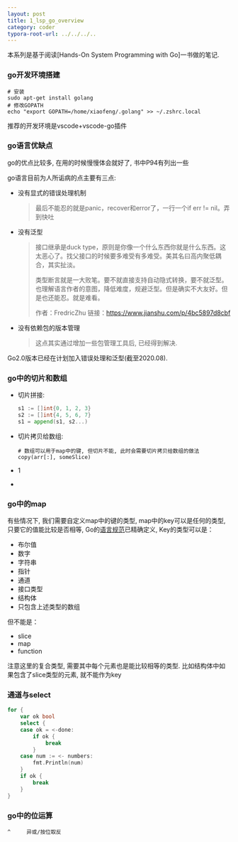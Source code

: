 ```yaml
---
layout: post
title: 1_lsp_go_overview
category: coder
typora-root-url: ../../../..
---
```


本系列是基于阅读[Hands-On System Programming with Go]一书做的笔记. 

### go开发环境搭建

```shell
# 安装
sudo apt-get install golang
# 修改GOPATH
echo "export GOPATH=/home/xiaofeng/.golang" >> ~/.zshrc.local
```

推荐的开发环境是vscode+vscode-go插件

### go语言优缺点

go的优点比较多, 在用的时候慢慢体会就好了, 书中P94有列出一些

go语言目前为人所诟病的点主要有三点:

* 没有显式的错误处理机制
  
  > 最后不能忍的就是panic，recover和error了，一行一个if err != nil。弄到快吐

* 没有泛型
  
  >   接口继承是duck type，原则是你像一个什么东西你就是什么东西。这太恶心了。找父接口的时候要多难受有多难受。美其名曰高内聚低耦合，其实扯淡。
  > 
  >   类型断言就是一大败笔。要不就直接支持自动隐式转换，要不就泛型。也理解语言作者的意图，降低难度，规避泛型。但是确实不大友好。但是也还能忍。就是难看。
  > 
  > 作者：FredricZhu
  > 链接：https://www.jianshu.com/p/4bc5897d8cbf

* 没有依赖包的版本管理
  
  > 这点其实通过增加一些包管理工具后, 已经得到解决.

Go2.0版本已经在计划加入错误处理和泛型(截至2020.08).

### go中的切片和数组

* 切片拼接: 
  
  ```go
  s1 := []int{0, 1, 2, 3}
  s2 := []int{4, 5, 6, 7}
  s1 = append(s1, s2...)
  ```

* 切片拷贝给数组:
  
  ```shell
  # 数组可以用于map中的键, 但切片不能, 此时会需要切片拷贝给数组的做法
  copy(arr[:], someSlice)
  ```

* 1

* 

### go中的map

有些情况下, 我们需要自定义map中的键的类型, map中的key可以是任何的类型, 只要它的值能比较是否相等, Go的[语言规范](http://golang.org/ref/spec#Comparison_operators)已精确定义, Key的类型可以是：

- 布尔值
- 数字
- 字符串
- 指针
- 通道
- 接口类型
- 结构体
- 只包含上述类型的数组

但不能是：

- slice
- map
- function

注意这里的复合类型, 需要其中每个元素也是能比较相等的类型. 比如结构体中如果包含了slice类型的元素, 就不能作为key

### 通道与select

```go
for {
    var ok bool
    select {
    case ok = <-done:
        if ok {
            break
        }
    case num := <- numbers:
        fmt.Println(num)
    }
    if ok {
        break
    }
}
```

### go中的位运算

```shell
^     异或/按位取反
```
